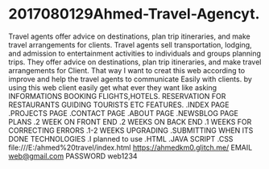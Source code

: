 # 2017080129Ahmed-Travel-Agencyt.
 Travel agents offer advice on destinations, plan trip itineraries, and make travel arrangements for clients.
  Travel agents sell transportation, lodging, and admission to entertainment activities to individuals and groups planning trips.
   They offer advice on destinations, plan trip itineraries, and make travel arrangements for Client.
   That way I want to creat this web according to improve and help the travel agents to communicate Easily with clients.
   by using this web client easily get what ever they want like asking
         INFORMATIONS
         BOOKING FLIGHTS,HOTELS.
         RESERVATION FOR RESTAURANTS
         GUIDING TOURISTS ETC
  FEATURES.
    .INDEX PAGE
    .PROJECTS PAGE
    .CONTACT PAGE
    .ABOUT PAGE
    .NEWSBLOG PAGE
PLANS
  .2 WEEK ON FRONT END
  .2 WEEKS ON BACK END
  .1 WEEKS FOR CORRECTING ERRORS
  .1-2 WEEKS UPGRADING
  .SUBMITTING WHEN ITS DONE
TECHNOLOGIES
   .I planned to use
       .HTML
       .JAVA SCRIPT
       .CSS
file:///E:/ahmed%20travel/index.html
https://ahmedkm0.glitch.me/
EMAIL web@gmail.com
PASSWORD web1234
